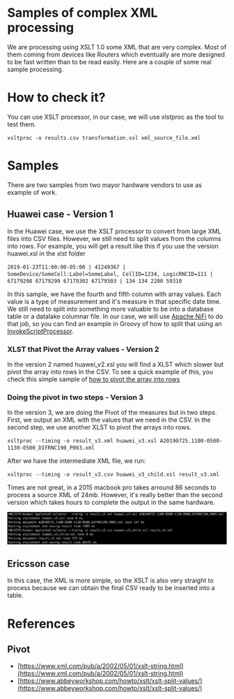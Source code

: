 # Samples of complex XML processing
We are processing using XSLT 1.0 some XML that are very complex. Most of them coming from devices like Routers which eventually are more designed to be fast written than to be read easily.
Here are a couple of some real sample processing.

# How to check it?
You can use XSLT processor, in our case, we will use xlstproc as the tool to test them.

```
xsltproc -o results.csv transformation.xsl xml_source_file.xml
```
# Samples
There are two samples from two mayor hardware vendors to use as example of work. 

## Huawei case - Version 1
In the Huawei case, we use the XSLT processor to convert from large XML files into CSV files. However, we still need to split values from the columns into rows. 
For example, you will get a result like this if you use the version huawei.xsl in the xlst folder

```
2019-01-23T11:00:00-05:00 | 41249367 | SomeDevice/SomeCell:Label=SomeLabel, CellID=1234, LogicRNCID=111 | 67179298 67179299 67179302 67179303 | 134 134 2200 59310 
```  

In this sample, we have the fourth and fifth column with array values. Each value is a type of measurement and it's measure in that specific date time. We still need to split into something more valuable to be into a database table or a datalake columnar file. 
In our case, we will use [Apache NiFi](https://nifi.apache.org/) to do that job, so you can find an example in Groovy of how to split that using an [InvokeScriptProcessor](https://nifi.apache.org/docs/nifi-docs/components/org.apache.nifi/nifi-scripting-nar/1.5.0/org.apache.nifi.processors.script.InvokeScriptedProcessor/index.html).

### XLST that Pivot the Array values - Version 2
In the version 2 named huawei_v2.xsl you will find a XLST which slower but pivot the array into rows in the CSV. 
To see a quick example of this, you check this simple sample of [how to pivot the array into rows](http://xsltransform.net/pNEhB3o)

### Doing the pivot in two steps - Version 3
In the version 3, we are doing the Pivot of the measures but in two steps. First, we output an XML with the values that we need in the CSV. In the second step, we use another XLST to pivot the arrays into rows.
```
xsltproc --timing -o result_v3.xml huawei_v3.xsl A20190725.1100-0500-1130-0500_DIFRNC190_P003.xml
```
After we have the intermediate XML file, we run:

```
xsltproc --timing -o result_v3.csv huawei_v3_child.xsl result_v3.xml
```
Times are not great, in a 2015 macbook pro takes arround 86 seconds to process a source XML of 24mb. However, it's really better than the second version which takes hours to complete the output in the same hardware.

![](https://raw.githubusercontent.com/galanteh/xml_2_csv_samples/master/results_huawei.xls_v3.jpeg)

## Ericsson case
In this case, the XML is more simple, so the XSLT is also very straight to process because we can obtain the final CSV ready to be inserted into a table. 

# References
## Pivot
* [https://www.xml.com/pub/a/2002/05/01/xslt-string.html](https://www.xml.com/pub/a/2002/05/01/xslt-string.html)
* [https://www.abbeyworkshop.com/howto/xslt/xslt-split-values/](https://www.abbeyworkshop.com/howto/xslt/xslt-split-values/)
